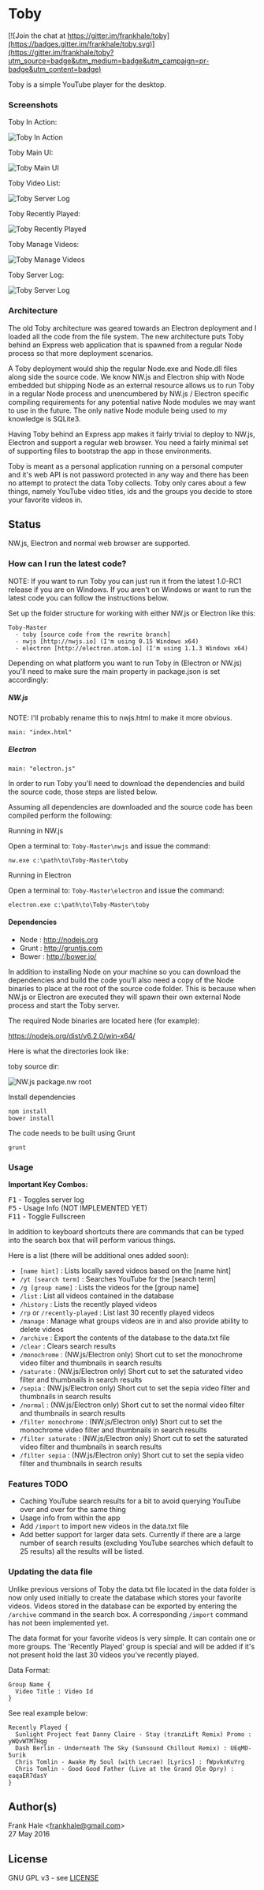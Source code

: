 # Toby

[![Join the chat at https://gitter.im/frankhale/toby](https://badges.gitter.im/frankhale/toby.svg)](https://gitter.im/frankhale/toby?utm_source=badge&utm_medium=badge&utm_campaign=pr-badge&utm_content=badge)

Toby is a simple YouTube player for the desktop.

### Screenshots

Toby In Action:

![Toby In Action](screenshots/toby-video-playback.png)

Toby Main UI:

![Toby Main UI](screenshots/toby-main.png)

Toby Video List:

![Toby Server Log](screenshots/toby-video-list.png)

Toby Recently Played:

![Toby Recently Played](screenshots/toby-recently-played.png)

Toby Manage Videos:

![Toby Manage Videos](screenshots/toby-manage.png)

Toby Server Log:

![Toby Server Log](screenshots/toby-server-log.png)

### Architecture

The old Toby architecture was geared towards an Electron deployment and I loaded
all the code from the file system. The new architecture puts Toby behind an
Express web application that is spawned from a regular Node process so that more
deployment scenarios.

A Toby deployment would ship the regular Node.exe and Node.dll files along side
the source code. We know NW.js and Electron ship with Node embedded but shipping
Node as an external resource allows us to run Toby in a regular Node process and
unencumbered by NW.js / Electron specific compiling requirements for any
potential native Node modules we may want to use in the future. The only native
Node module being used to my knowledge is SQLite3.

Having Toby behind an Express app makes it fairly trivial to deploy to NW.js,
Electron and support a regular web browser. You need a fairly minimal set of
supporting files to bootstrap the app in those environments.

Toby is meant as a personal application running on a personal computer and it's
web API is not password protected in any way and there has been no attempt to
protect the data Toby collects. Toby only cares about a few things, namely
YouTube video titles, ids and the groups you decide to store your favorite
videos in.

## Status

NW.js, Electron and normal web browser are supported.

### How can I run the latest code?

NOTE: If you want to run Toby you can just run it from the latest 1.0-RC1
release if you are on Windows. If you aren't on Windows or want to run the
latest code you can follow the instructions below.

Set up the folder structure for working with either NW.js or Electron like
this:

```
Toby-Master
  - toby [source code from the rewrite branch]
  - nwjs [http://nwjs.io] (I'm using 0.15 Windows x64)
  - electron [http://electron.atom.io] (I'm using 1.1.3 Windows x64)
```

Depending on what platform you want to run Toby in (Electron or NW.js) you'll
need to make sure the main property in package.json is set accordingly:

##### NW.js

NOTE: I'll probably rename this to nwjs.html to make it more obvious.

```
main: "index.html"
```

##### Electron

```
main: "electron.js"
```

In order to run Toby you'll need to download the dependencies and build the
source code, those steps are listed below.

Assuming all dependencies are downloaded and the source code has been compiled
perform the following:

Running in NW.js

Open a terminal to: `Toby-Master\nwjs` and issue the command:

```
nw.exe c:\path\to\Toby-Master\toby
```

Running in Electron

Open a terminal to: `Toby-Master\electron` and issue the command:

```
electron.exe c:\path\to\Toby-Master\toby
```

#### Dependencies

- Node : http://nodejs.org
- Grunt : http://gruntjs.com
- Bower : http://bower.io/

In addition to installing Node on your machine so you can download the
dependencies and build the code you'll also need a copy of the Node binaries to
place at the root of the source code folder. This is because when NW.js or
Electron are executed they will spawn their own external Node process and start
the Toby server.

The required Node binaries are located here (for example):

https://nodejs.org/dist/v6.2.0/win-x64/

Here is what the directories look like:

toby source dir:

![NW.js package.nw root](screenshots/toby-source-root-dir.png)

Install dependencies  

```
npm install   
bower install
```

The code needs to be built using Grunt  

```
grunt
```

### Usage

**Important Key Combos:**

<kbd>F1</kbd> - Toggles server log  
<kbd>F5</kbd> - Usage Info (NOT IMPLEMENTED YET)  
<kbd>F11</kbd> - Toggle Fullscreen

In addition to keyboard shortcuts there are commands that can be typed into the
search box that will perform various things.

Here is a list (there will be additional ones added soon):

- `[name hint]` : Lists locally saved videos based on the [name hint]
- `/yt [search term]` : Searches YouTube for the [search term]
- `/g [group name]` : Lists the videos for the [group name]
- `/list` : List all videos contained in the database
- `/history` : Lists the recently played videos
- `/rp` or `/recently-played` : List last 30 recently played videos
- `/manage` : Manage what groups videos are in and also provide ability to delete videos
- `/archive` : Export the contents of the database to the data.txt file
- `/clear` : Clears search results
- `/monochrome` : (NW.js/Electron only) Short cut to set the monochrome video filter and
thumbnails in search results
- `/saturate` : (NW.js/Electron only) Short cut to set the saturated video filter and
thumbnails in search results
- `/sepia` : (NW.js/Electron only) Short cut to set the sepia video filter and
thumbnails in search results
- `/normal` : (NW.js/Electron only) Short cut to set the normal video filter and
thumbnails in search results
- `/filter monochrome` : (NW.js/Electron only) Short cut to set the monochrome video filter and
thumbnails in search results
- `/filter saturate` : (NW.js/Electron only) Short cut to set the saturated video filter and
thumbnails in search results
- `/filter sepia` : (NW.js/Electron only) Short cut to set the sepia video filter and
thumbnails in search results

### Features TODO

- Caching YouTube search results for a bit to avoid querying YouTube over and
  over for the same thing
- Usage info from within the app
- Add `/import` to import new videos in the data.txt file
- Add better support for larger data sets. Currently if there are a large number
of search results (excluding YouTube searches which default to 25 results) all
the results will be listed.

### Updating the data file

Unlike previous versions of Toby the data.txt file located in the data folder is
now only used initially to create the database which stores your favorite
videos. Videos stored in the database can be exported by entering the `/archive`
command in the search box. A corresponding `/import` command has not been
implemented yet.

The data format for your favorite videos is very simple. It can contain one or
more groups. The 'Recently Played' group is special and will be added if it's
not present hold the last 30 videos you've recently played.

Data Format:

```
Group Name {
  Video Title : Video Id
}
```

See real example below:

```
Recently Played {
  Sunlight Project feat Danny Claire - Stay (tranzLift Remix) Promo : yWQvWTM7Hqg
  Dash Berlin - Underneath The Sky (Sunsound Chillout Remix) : UEqMD-5urik
  Chris Tomlin - Awake My Soul (with Lecrae) [Lyrics] : fWpvknKuYrg
  Chris Tomlin - Good Good Father (Live at the Grand Ole Opry) : eaqaER7dasY
}
```

## Author(s)

Frank Hale &lt;frankhale@gmail.com&gt;  
27 May 2016

## License

GNU GPL v3 - see [LICENSE](LICENSE)
